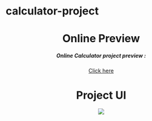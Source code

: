 # calculator-project

<div align="center">
  <h1>Online Preview</h1>
  
  <h5>Online Calculator project preview :</h5>

<a href="https://calculator.amirhosseinbanaei.ir/">Click here</a>
  </div>


<div align="center">
  
  <h1>Project UI</h1>
  
  <img src="https://raw.githubusercontent.com/amirhosseinbanaei/calculator-project/main/ui%20image.jpg">
  </div>


